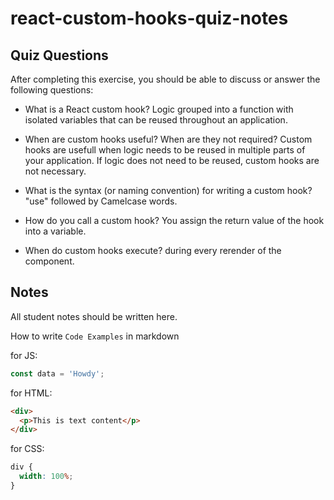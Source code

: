# react-custom-hooks-quiz-notes

## Quiz Questions

After completing this exercise, you should be able to discuss or answer the following questions:

- What is a React custom hook?
  Logic grouped into a function with isolated variables that can be reused throughout an application.

- When are custom hooks useful? When are they not required?
  Custom hooks are usefull when logic needs to be reused in multiple parts of your application. If logic does not need to be reused, custom hooks are not necessary.

- What is the syntax (or naming convention) for writing a custom hook?
  "use" followed by Camelcase words.

- How do you call a custom hook?
  You assign the return value of the hook into a variable.

- When do custom hooks execute?
  during every rerender of the component.

## Notes

All student notes should be written here.

How to write `Code Examples` in markdown

for JS:

```javascript
const data = 'Howdy';
```

for HTML:

```html
<div>
  <p>This is text content</p>
</div>
```

for CSS:

```css
div {
  width: 100%;
}
```
